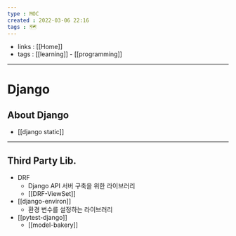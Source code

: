 ```yaml
---
type : MOC
created : 2022-03-06 22:16
tags : 🗺️
---
```


- links : [[Home]]
- tags : [[learning]] - [[programming]]

---

# Django 
## About Django
- [[django static]]

---
## Third Party Lib.
- DRF
	- Django API 서버 구축을 위한 라이브러리
	- [[DRF-ViewSet]]
- [[django-environ]]
	- 환경 변수를 설정하는 라이브러리
- [[pytest-django]]
	- [[model-bakery]]
